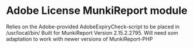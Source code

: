 # Adobe License MunkiReport module

Relies on the Adobe-provided AdobeExpiryCheck-script to be placed in /usr/local/bin/
Built for MunkiReport Version 2.15.2.2795. Will need som adaptation to work with newer versions of MunkiReport-PHP
